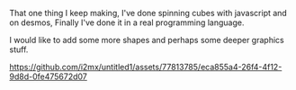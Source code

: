 That one thing I keep making, I've done spinning cubes with javascript and on desmos, Finally I've done it in a real programming language.

I would like to add some more shapes and perhaps some deeper graphics stuff.

https://github.com/i2mx/untitled1/assets/77813785/eca855a4-26f4-4f12-9d8d-0fe475672d07
